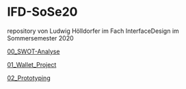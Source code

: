 # IFD-SoSe20
repository von Ludwig Hölldorfer im Fach InterfaceDesign im Sommersemester 2020

[00_SWOT-Analyse](https://youtu.be/4PVD8gAfQi0)

[01_Wallet_Project](https://github.com/Ludwig1996/IFD-SoSe2020/blob/master/Aufgabe_01_IFD_Ludwig_Hölldorfer.pdf)

[02_Prototyping](https://github.com/Ludwig1996/IFD-SoSe2020/blob/master/Aufgabe_02_IFD_Ludwig_Hölldorfer.pdf)
